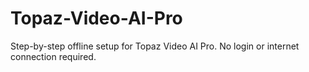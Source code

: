 # Topaz-Video-AI-Pro
Step-by-step offline setup for Topaz Video AI Pro. No login or internet connection required.
